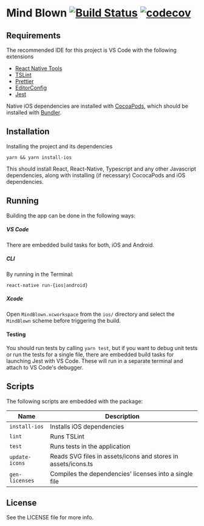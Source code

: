 Mind Blown [![Build Status][travis-badge]](https://travis-ci.org/Shufflow/mind-blown) [![codecov][codecov-badge]](https://codecov.io/gh/Shufflow/mind-blown)
===

## Requirements

The recommended IDE for this project is VS Code with the following extensions

- [React Native Tools](https://github.com/Microsoft/vscode-react-native)
- [TSLint](https://github.com/Microsoft/vscode-tslint)
- [Prettier](https://marketplace.visualstudio.com/items?itemName=esbenp.prettier-vscode)
- [EditorConfig](https://marketplace.visualstudio.com/items?itemName=EditorConfig.EditorConfig)
- [Jest](https://github.com/jest-community/vscode-jest)

Native iOS dependencies are installed with [CocoaPods](https://guides.cocoapods.org/using/getting-started.html), which should be installed with [Bundler](https://bundler.io/).

## Installation

Installing the project and its dependencies

```
yarn && yarn install-ios
```

This should install React, React-Native, Typescript and any other Javascript dependencies, along with installing (if necessary) CococaPods and iOS dependencies.

## Running

Building the app can be done in the following ways:

##### VS Code

There are embedded build tasks for both, iOS and Android.

##### CLI

By running in the Terminal:

```
react-native run-{ios|android}
```

##### Xcode

Open `MindBlown.xcworkspace` from the `ios/` directory and select the `MindBlown` scheme before triggering  the build.

#### Testing

You should run tests by calling `yarn test`, but if you want to debug unit tests or run the tests for a single file, there are embedded build tasks for launching Jest with VS Code. These will run in a separate terminal and attach to VS Code's debugger.

## Scripts

The following scripts are embedded with the package:

| Name           | Description                                                   |
| -------------- | ------------------------------------------------------------- |
| `install-ios`  | Installs iOS dependencies                                     |
| `lint`         | Runs TSLint                                                   |
| `test`         | Runs tests in the application                                 |
| `update-icons` | Reads SVG files in assets/icons and stores in assets/icons.ts |
| `gen-licenses` | Compiles the dependencies' licenses into a single file        |

## License

See the LICENSE file for more info.

[travis-badge]: https://travis-ci.org/Shufflow/mind-blown.svg?branch=develop
[codecov-badge]: https://codecov.io/gh/Shufflow/mind-blown/branch/develop/graph/badge.svg